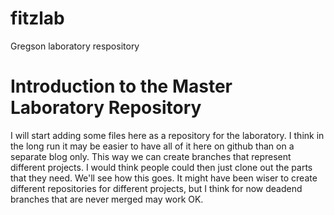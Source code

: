 fitzlab
=======

Gregson laboratory respository

# Introduction to the Master Laboratory Repository

I will start adding some files here as a repository for the laboratory. I think in the long run it may be easier to have all of it here on github than on a separate blog only. This way we can create branches that represent different projects. I would think people could then just clone out the parts that they need. We'll see how this goes. It might have been wiser to create different repositories for different projects, but I think for now deadend branches that are never merged may work OK. 
